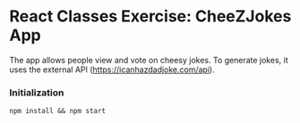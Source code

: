 # React Classes Exercise: CheeZJokes App 
The app allows people view and vote on cheesy jokes. To generate jokes, it uses the external API (https://icanhazdadjoke.com/api).

### Initialization

```
npm install && npm start
```
